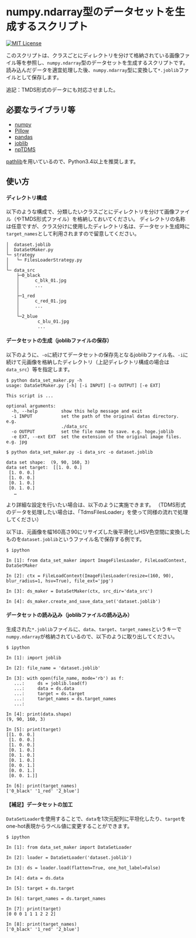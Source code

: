 numpy.ndarray型のデータセットを生成するスクリプト
===

[![MIT License](http://img.shields.io/badge/license-MIT-blue.svg?style=flat)](LICENSE)

このスクリプトは、クラスごとにディレクトリを分けて格納されている画像ファイル等を参照し、`numpy.ndarray`型のデータセットを生成するスクリプトです。
読み込んだデータを適宜処理した後、`numpy.ndarray`型に変換して`*.joblib`ファイルとして保存します。

追記：TMDS形式のデータにも対応させました。

## 必要なライブラリ等
* [numpy](https://github.com/numpy/numpy)
* [Pillow](https://github.com/python-pillow/Pillow)
* [pandas](https://github.com/pandas-dev/pandas)
* [joblib](https://github.com/joblib/joblib)
* [npTDMS](https://github.com/adamreeve/npTDMS)

 [pathlib](https://docs.python.org/ja/3.5/library/pathlib.html)を用いているので、Python3.4以上を推奨します。

## 使い方

#### ディレクトリ構成
以下のような構成で、分類したいクラスごとにディレクトリを分けて画像ファイル（やTMDS形式ファイル）を格納しておいてください。
ディレクトリの名称は任意ですが、クラス分けに使用したディレクトリ名は、データセット生成時に`target_names`として利用されますので留意してください。

```
│  dataset.joblib
│  DataSetMaker.py
└─ strategy
│   └─ FilesLoaderStrategy.py
│    
└─ data_src
    ├─0_black
    │      c_blk_01.jpg
    │      ...
    │
    ├─1_red
    │      c_red_01.jpg
    │      ...
    │
    └─2_blue
            c_blu_01.jpg
            ...
```



#### データセットの生成（joblibファイルの保存）

以下のように、`-o`に続けてデータセットの保存先となるjoblibファイル名、`-i`に続けて元画像を格納したディレクトリ（上記ディレクトリ構成の場合は`data_src`）等を指定します。  

```
$ python data_set_maker.py -h
usage: DataSetMaker.py [-h] [-i INPUT] [-o OUTPUT] [-e EXT]

This script is ...

optional arguments:
  -h, --help         show this help message and exit
  -i INPUT           set the path of the original datas directory. e.g.
                     ./data_src
  -o OUTPUT          set the file name to save. e.g. hoge.joblib
  -e EXT, --ext EXT  set the extension of the original image files. e.g. jpg

$ python data_set_maker.py -i data_src -o dataset.joblib

data set shape:  (9, 90, 160, 3)
data set target:  [[1. 0. 0.]
 [1. 0. 0.]
 [1. 0. 0.]
 [0. 1. 0.]
 [0. 1. 0.]
   …

```


より詳細な設定を行いたい場合は、以下のように実施できます。
（TDMS形式のデータを処理したい場合は、「TdmsFilesLoader」を使って同様の流れで処理してください）

以下は、元画像を幅160高さ90にリサイズした後平滑化しHSV色空間に変換したものを`dataset.joblib`というファイル名で保存する例です。
```
$ ipython

In [1]: from data_set_maker import ImageFilesLoader, FileLoadContext, DataSetMaker

In [2]: ctx = FileLoadContext(ImageFilesLoader(resize=(160, 90), blur_radius=1, hsv=True), file_ext='jpg')

In [3]: ds_maker = DataSetMaker(ctx, src_dir='data_src')

In [4]: ds_maker.create_and_save_data_set('dataset.joblib')
```

#### データセットの読み込み（joblibファイルの読み込み）
生成された`*.joblib`ファイルに、`data`、`target`、`target_names`というキーで`numpy.ndarray`が格納されているので、以下のように取り出してください。
```
$ ipython

In [1]: import joblib

In [2]: file_name = 'dataset.joblib'

In [3]: with open(file_name, mode='rb') as f:
   ...:     ds = joblib.load(f)
   ...:     data = ds.data
   ...:     target = ds.target
   ...:     target_names = ds.target_names
   ...: 

In [4]: print(data.shape)
(9, 90, 160, 3)

In [5]: print(target)
[[1. 0. 0.]
 [1. 0. 0.]
 [1. 0. 0.]
 [0. 1. 0.]
 [0. 1. 0.]
 [0. 1. 0.]
 [0. 0. 1.]
 [0. 0. 1.]
 [0. 0. 1.]]

In [6]: print(target_names)
['0_black' '1_red' '2_blue']

```

#### 【補足】データセットの加工
`DataSetLoader`を使用することで、`data`を1次元配列に平坦化したり、`target`をone-hot表現からラベル値に変更することができます。

```
$ ipython

In [1]: from data_set_maker import DataSetLoader

In [2]: loader = DataSetLoader('dataset.joblib')

In [3]: ds = loader.load(flatten=True, one_hot_label=False)

In [4]: data = ds.data

In [5]: target = ds.target

In [6]: target_names = ds.target_names

In [7]: print(target)
[0 0 0 1 1 1 2 2 2]

In [8]: print(target_names)
['0_black' '1_red' '2_blue']

```
